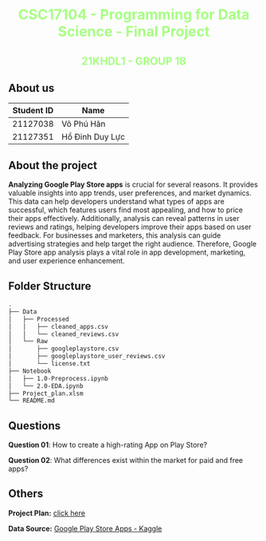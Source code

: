 # <center style="color:#a7ff83"> CSC17104 - Programming for  Data Science - Final Project

## <center style="color:#a7ff83"> 21KHDL1 - GROUP 18

<!-- ## <span style="color:#17b978">**Introduction**</span> -->
## **About us**

| Student ID | Name                |
| ---------- | ------------------- |
| 21127038   | Võ Phú Hãn          |
| 21127351   | Hồ Đinh Duy Lực     |

## **About the project**

**Analyzing Google Play Store apps** is crucial for several reasons. It provides valuable insights into app trends, user preferences, and market dynamics. This data can help developers understand what types of apps are successful, which features users find most appealing, and how to price their apps effectively. Additionally, analysis can reveal patterns in user reviews and ratings, helping developers improve their apps based on user feedback. For businesses and marketers, this analysis can guide advertising strategies and help target the right audience. Therefore, Google Play Store app analysis plays a vital role in app development, marketing, and user experience enhancement.

<!-- ## <span style="color:#17b978">**Tree Structure**</span> -->

## **Folder Structure**

```bash
.
├── Data
│   ├── Processed
│   │   ├── cleaned_apps.csv
│   │   └── cleaned_reviews.csv
│   └── Raw
│       ├── googleplaystore.csv
│       ├── googleplaystore_user_reviews.csv
│       └── license.txt
├── Notebook
│   ├── 1.0-Preprocess.ipynb
│   └── 2.0-EDA.ipynb
├── Project_plan.xlsm
└── README.md
```

<!-- ## <span style="color:#17b978">**Project Plan**</span> -->

## **Questions**

**Question 01**: How to create a high-rating App on Play Store?

**Question 02**: What differences exist within the market for paid and free apps?

## **Others**

**Project Plan:** [click here](Project_plan.xlsm)

**Data Source:** [Google Play Store Apps - Kaggle](https://www.kaggle.com/datasets/lava18/google-play-store-apps/)